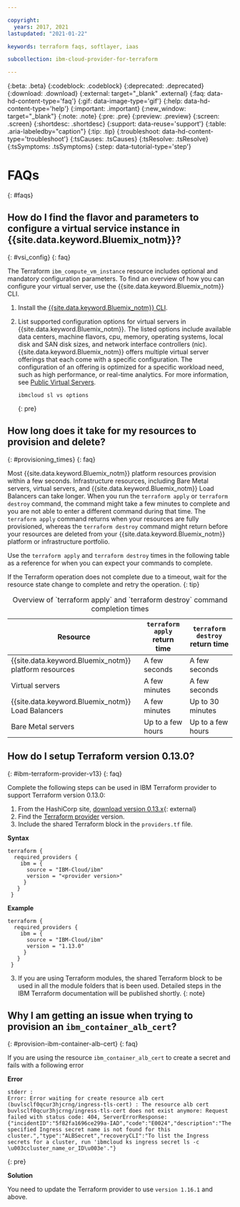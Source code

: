 ```yaml
---

copyright:
  years: 2017, 2021
lastupdated: "2021-01-22"

keywords: terraform faqs, softlayer, iaas

subcollection: ibm-cloud-provider-for-terraform

---
```


{:beta: .beta}
{:codeblock: .codeblock}
{:deprecated: .deprecated}
{:download: .download}
{:external: target="_blank" .external}
{:faq: data-hd-content-type='faq'}
{:gif: data-image-type='gif'}
{:help: data-hd-content-type='help'}
{:important: .important}
{:new_window: target="_blank"}
{:note: .note}
{:pre: .pre}
{:preview: .preview}
{:screen: .screen}
{:shortdesc: .shortdesc}
{:support: data-reuse='support'}
{:table: .aria-labeledby="caption"}
{:tip: .tip}
{:troubleshoot: data-hd-content-type='troubleshoot'}
{:tsCauses: .tsCauses}
{:tsResolve: .tsResolve}
{:tsSymptoms: .tsSymptoms}
{:step: data-tutorial-type='step'}


# FAQs
{: #faqs}

## How do I find the flavor and parameters to configure a virtual service instance in {{site.data.keyword.Bluemix_notm}}? 
{: #vsi_config}
{: faq}

The Terraform `ibm_compute_vm_instance` resource includes optional and mandatory configuration parameters. To find an overview of how you can configure your virtual server, use the {{site.data.keyword.Bluemix_notm}} CLI.  

1. Install the [{{site.data.keyword.Bluemix_notm}} CLI](/docs/cli?topic=cli-install-ibmcloud-cli). 

2. List supported configuration options for virtual servers in {{site.data.keyword.Bluemix_notm}}. The listed options include available data centers, machine flavors, cpu, memory, operating systems, local disk and SAN disk sizes, and network interface controllers (nic). {{site.data.keyword.Bluemix_notm}} offers multiple virtual server offerings that each come with a specific configuration. The configuration of an offering is optimized for a specific workload need, such as high performance, or real-time analytics. For more information, see [Public Virtual Servers](/docs/virtual-servers?topic=virtual-servers-about-public-virtual-servers). 
   ```
   ibmcloud sl vs options
   ```
   {: pre}


## How long does it take for my resources to provision and delete?
{: #provisioning_times}
{: faq}

Most {{site.data.keyword.Bluemix_notm}} platform resources provision within a few seconds. Infrastructure resources, including Bare Metal servers, virtual servers, and {{site.data.keyword.Bluemix_notm}} Load Balancers can take longer. When you run the `terraform apply` or `terraform destroy` command, the command might take a few minutes to complete and you are not able to enter a different command during that time. The `terraform apply` command returns when your resources are fully provisioned, whereas the `terraform destroy` command might return before your resources are deleted from your {{site.data.keyword.Bluemix_notm}} platform or infrastructure portfolio. 

Use the `terraform apply` and `terraform destroy` times in the following table as a reference for when you can expect your commands to complete. 

If the Terraform operation does not complete due to a timeout, wait for the resource state change to complete and retry the operation. 
{: tip}

<table>
<caption>Overview of `terraform apply` and `terraform destroy` command completion times</caption>
<thead>
<th>Resource</th>
<th><code>terraform apply</code> return time</th>
<th><code>terraform destroy</code> return time</th>
</thead>
<tbody>
<tr>
<td>{{site.data.keyword.Bluemix_notm}} platform resources</td>
<td>A few seconds</td>
<td>A few seconds</td>
</tr>
<tr>
<td>Virtual servers</td>
<td>A few minutes</td>
<td>A few seconds</td>
</tr>
<tr>
<td>{{site.data.keyword.Bluemix_notm}} Load Balancers</td>
<td>A few minutes</td>
<td>Up to 30 minutes</td>
</tr>
<tr>
<td>Bare Metal servers</td>
<td>Up to a few hours</td>
<td>Up to a few hours</td>
</tr>
</tbody>
</table>

## How do I setup Terraform version 0.13.0?
{: #ibm-terraform-provider-v13}
{: faq}

Complete the following steps can be used in IBM Terraform provider to support Terraform version 0.13.0:

1. From the HashiCorp site, [download version 0.13.x](https://releases.hashicorp.com/terraform/){: external}
2. Find the [Terraform provider](https://github.com/IBM-Cloud/terraform-provider-ibm/releases) version.
2. Include the shared Terraform block in the `providers.tf` file.

  **Syntax**

  ```
  terraform {
    required_providers {
      ibm = {
        source = "IBM-Cloud/ibm"
        version = "<provider version>"
       }
     }
   }
  ```

  **Example**

  ```
  terraform {
    required_providers {
      ibm = {
        source = "IBM-Cloud/ibm"
        version = "1.13.0"
       }
     }
   }
  ```
3. If you are using Terraform modules, the shared Terraform block to be used in all the module folders that is been used.
    Detailed steps in the IBM Terraform documentation will be published shortly.
    {: note}

## Why I am getting an issue when trying to provision an `ibm_container_alb_cert`?
{: #provision-ibm-container-alb-cert}
{: faq}

If you are using the resource `ibm_container_alb_cert` to create a secret and fails with a following error

**Error**

```
stderr : 
Error: Error waiting for create resource alb cert (buvlsclf0qcur3hjcrng/ingress-tls-cert) : The resource alb cert buvlsclf0qcur3hjcrng/ingress-tls-cert does not exist anymore: Request failed with status code: 404, ServerErrorResponse: {"incidentID":"5f82fa1696ce299a-IAD","code":"E0024","description":"The specified Ingress secret name is not found for this cluster.","type":"ALBSecret","recoveryCLI":"To list the Ingress secrets for a cluster, run 'ibmcloud ks ingress secret ls -c \u003ccluster_name_or_ID\u003e'."}
```
{: pre}

**Solution**

You need to update the Terraform provider to use `version 1.16.1` and above.

